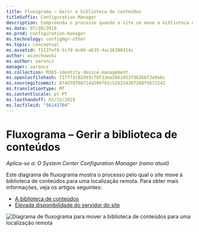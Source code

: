 ```yaml
---
title: Fluxograma – Gerir a biblioteca de conteúdos
titleSuffix: Configuration Manager
description: Compreenda o processo quando o site se move a biblioteca de conteúdos para uma localização remota.
ms.date: 07/30/2018
ms.prod: configuration-manager
ms.technology: configmgr-other
ms.topic: conceptual
ms.assetid: f1137ef8-5cf9-4c66-a635-4ac26380414c
author: aczechowski
ms.author: aaroncz
manager: aaroncz
ms.collection: M365-identity-device-management
ms.openlocfilehash: f1ff72c02d93cf8f33ee2861453fd62bbf3a9a6c
ms.sourcegitcommit: 874d78f08714a509f61c52b154387268f5b73242
ms.translationtype: MT
ms.contentlocale: pt-PT
ms.lasthandoff: 02/12/2019
ms.locfileid: "56143704"
---
```

# <a name="flowchart---manage-content-library"></a>Fluxograma – Gerir a biblioteca de conteúdos

*Aplica-se a: O System Center Configuration Manager (ramo atual)*

Este diagrama de fluxograma mostra o processo pelo qual o site move a biblioteca de conteúdos para uma localização remota. Para obter mais informações, veja os artigos seguintes:  
- [A biblioteca de conteúdos](/sccm/core/plan-design/hierarchy/the-content-library)  
- [Elevada disponibilidade do servidor do site](/sccm/core/servers/deploy/configure/site-server-high-availability)

![Diagrama de fluxograma para mover a biblioteca de conteúdos para uma localização remota](media/manage-content-library-flowchart.png)
